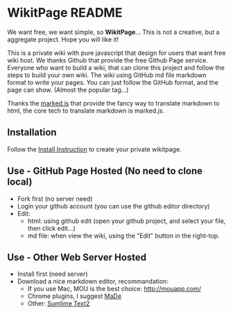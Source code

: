 WikitPage README
===

We want free, we want simple, so __WikitPage__... This is not a creative, but a aggregate project. Hope you will like it!

This is a private wiki with pure javascript that design for users that want free wiki host. We thanks Github that provide the free Github Page service. Everyone who want to build a wiki, that can clone this project and follow the steps to build your own wiki. The wiki using GitHub md file markdown format to write your pages. You can just follow the GitHub format, and the page can show. (Almost the popular tag...)

Thanks the [marked.js](https://github.com/chjj/marked) that provide the fancy way to translate markdown to html, the core tech to translate markdown is marked.js.

## Installation

Follow the [Install Instruction](index.html?page=Install.md) to create your private wikitpage.

## Use - GitHub Page Hosted (No need to clone local)

* Fork first (no server need)
* Login your github account (you can use the github editor directory)
* Edit:
  * html: using github edit (open your github project, and select your file, then click edit...)
  * md file: when view the wiki, using the "Edit" button in the right-top.


## Use - Other Web Server Hosted

* Install first (need server)
* Download a nice markdown editor, recommandation:
  * If you use Mac, MOU is the best choice: http://mouapp.com/
  * Chrome plugins, I suggest [MaDe](https://chrome.google.com/webstore/detail/made/oknndfeeopgpibecfjljjfanledpbkog/related?hl=zh-TW&utm_source=chrome-ntp-launcher) 
  * Other: [Sumlime Text2](http://www.sublimetext.com/2)

